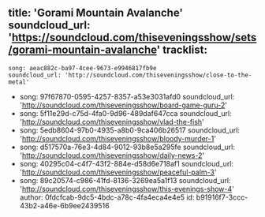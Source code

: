 title: 'Gorami Mountain Avalanche'
soundcloud_url: 'https://soundcloud.com/thiseveningsshow/sets/gorami-mountain-avalanche'
tracklist:
  -
    song: aeac882c-ba97-4cee-9673-e9946817fb9e
    soundcloud_url: 'http://soundcloud.com/thiseveningsshow/close-to-the-metal'
  -
    song: 97f67870-0595-4257-8357-a53e3031afd0
    soundcloud_url: 'http://soundcloud.com/thiseveningsshow/board-game-guru-2'
  -
    song: 5f11e29d-c75d-4fa0-9d96-489daf647cca
    soundcloud_url: 'http://soundcloud.com/thiseveningsshow/vlad-the-fish'
  -
    song: 5edb8604-97b0-4935-a8b0-9ca406b26517
    soundcloud_url: 'http://soundcloud.com/thiseveningsshow/bloody-murder-1'
  -
    song: d517570a-76e3-4d84-9012-93b8e5a295fe
    soundcloud_url: 'http://soundcloud.com/thiseveningsshow/daily-news-2'
  -
    song: 40295c04-c4f7-43f2-884e-d58d6e718af1
    soundcloud_url: 'http://soundcloud.com/thiseveningsshow/peaceful-palm-3'
  -
    song: 89c20574-c986-41fd-8136-3269ea5a1f13
    soundcloud_url: 'http://soundcloud.com/thiseveningsshow/this-evenings-show-4'
author: 0fdcfcab-9dc5-4bdc-a78c-4fa4eca4e4e5
id: b91916f7-3ccc-43b2-a46e-6b9ee2439516
